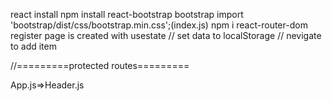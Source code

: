 react install
npm install react-bootstrap bootstrap
import 'bootstrap/dist/css/bootstrap.min.css';(index.js)
npm i react-router-dom
register page is created with usestate 
// set data to localStorage
// nevigate to add item 

//=========protected routes=========

App.js=>Header.js

